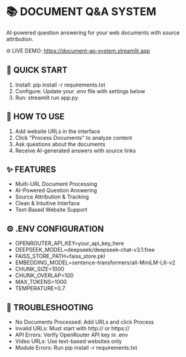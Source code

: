 📚 DOCUMENT Q&A SYSTEM
=======================

AI-powered question answering for your web documents with source attribution.

🌐 LIVE DEMO: https://document-ap-system.streamlit.app

🚀 QUICK START
--------------
1. Install: pip install -r requirements.txt
2. Configure: Update your .env file with settings below  
3. Run: streamlit run app.py

📖 HOW TO USE
-------------
1. Add website URLs in the interface
2. Click "Process Documents" to analyze content  
3. Ask questions about the documents
4. Receive AI-generated answers with source links

✨ FEATURES
-----------
- Multi-URL Document Processing
- AI-Powered Question Answering
- Source Attribution & Tracking
- Clean & Intuitive Interface
- Text-Based Website Support

⚙️ .ENV CONFIGURATION
---------------------
- OPENROUTER_API_KEY=your_api_key_here
- DEEPSEEK_MODEL=deepseek/deepseek-chat-v3.1:free
- FAISS_STORE_PATH=faiss_store.pkl
- EMBEDDING_MODEL=sentence-transformers/all-MiniLM-L6-v2
- CHUNK_SIZE=1000
- CHUNK_OVERLAP=100
- MAX_TOKENS=1000
- TEMPERATURE=0.7

🔧 TROUBLESHOOTING
------------------
- No Documents Processed: Add URLs and click Process
- Invalid URLs: Must start with http:// or https://
- API Errors: Verify OpenRouter API key in .env
- Video URLs: Use text-based websites only
- Module Errors: Run pip install -r requirements.txt
